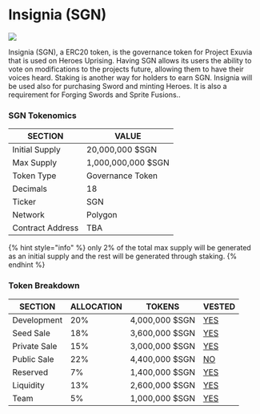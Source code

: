# Insignia (SGN)

![](../../.gitbook/assets/273924197\_241463344753943\_7662091046184021214\_n.png)

Insignia (SGN), a ERC20 token, is the governance token for Project Exuvia that is used on Heroes Uprising. Having SGN allows its users the ability to vote on modifications to the projects future, allowing them to have their voices heard. Staking is another way for holders to earn SGN. Insignia will be used also for purchasing Sword and minting Heroes. It is also a requirement for Forging Swords and Sprite Fusions..

### SGN Tokenomics

| SECTION          | VALUE              |
| ---------------- | ------------------ |
| Initial Supply   | 20,000,000 $SGN    |
| Max Supply       | 1,000,000,000 $SGN |
| Token Type       | Governance Token   |
| Decimals         | 18                 |
| Ticker           | SGN                |
| Network          | Polygon            |
| Contract Address | TBA                |

{% hint style="info" %}
only 2% of the total max supply will be generated as an initial supply and the rest will be generated through staking.
{% endhint %}

### Token Breakdown

| SECTION      | ALLOCATION | TOKENS         | VESTED                                                                                     |
| ------------ | ---------- | -------------- | ------------------------------------------------------------------------------------------ |
| Development  | 20%        | 4,000,000 $SGN | [YES](https://docs.heroesuprising.com/tokens-and-funds-information/token-release-schedule) |
| Seed Sale    | 18%        | 3,600,000 $SGN | [YES](https://docs.heroesuprising.com/tokens-and-funds-information/token-release-schedule) |
| Private Sale | 15%        | 3,000,000 $SGN | [YES](https://docs.heroesuprising.com/tokens-and-funds-information/token-release-schedule) |
| Public Sale  | 22%        | 4,400,000 $SGN | [NO](https://docs.heroesuprising.com/tokens-and-funds-information/token-release-schedule)  |
| Reserved     | 7%         | 1,400,000 $SGN | [YES](https://docs.heroesuprising.com/tokens-and-funds-information/token-release-schedule) |
| Liquidity    | 13%        | 2,600,000 $SGN | [YES](https://docs.heroesuprising.com/tokens-and-funds-information/token-release-schedule) |
| Team         | 5%         | 1,000,000 $SGN | [YES](https://docs.heroesuprising.com/tokens-and-funds-information/token-release-schedule) |
